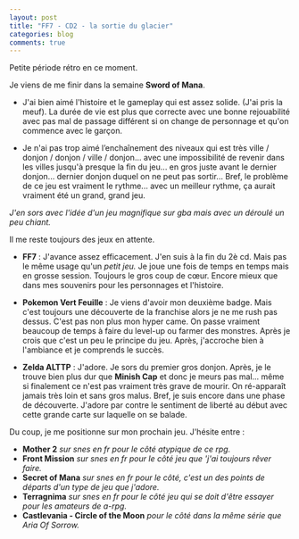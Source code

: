 ```yaml
---
layout: post
title: "FF7 - CD2 - la sortie du glacier"
categories: blog
comments: true
---
```


Petite période rétro en ce moment.

Je viens de me finir dans la semaine **Sword of Mana**.

* J'ai bien aimé l'histoire et le gameplay qui est assez solide. (J'ai pris la meuf). La durée de vie est plus que correcte avec une bonne rejouabilité avec pas mal de passage différent si on change de personnage et qu'on commence avec le garçon.

* Je n'ai pas trop aimé l’enchaînement des niveaux qui est très ville / donjon / donjon / ville / donjon... avec une impossibilité de revenir dans les villes jusqu'à presque la fin du jeu... en gros juste avant le dernier donjon... dernier donjon duquel on ne peut pas sortir... Bref, le problème de ce jeu est vraiment le rythme... avec un meilleur rythme, ça aurait vraiment été un grand, grand jeu. 

*J'en sors avec l'idée d'un jeu magnifique sur gba mais avec un déroulé un peu chiant.*

Il me reste toujours des jeux en attente.

* **FF7** : J'avance assez efficacement. J'en suis à la fin du 2è cd. Mais pas le même usage qu'un *petit jeu.* Je joue une fois de temps en temps mais en grosse session. Toujours le gros coup de cœur. Encore mieux que dans mes souvenirs pour les personnages et l'histoire.

* **Pokemon Vert Feuille** : Je viens d'avoir mon deuxième badge. Mais c'est toujours une découverte de la franchise alors je ne me rush pas dessus. C'est pas non plus mon hyper came. On passe vraiment beaucoup de temps à faire du level-up ou farmer des monstres. Après je crois que c'est un peu le principe du jeu. Après, j'accroche bien à l'ambiance et je comprends le succès.

* **Zelda ALTTP** : J'adore. Je sors du premier gros donjon. Après, je le trouve bien plus dur que **Minish Cap** et donc je meurs pas mal... même si finalement ce n'est pas vraiment très grave de mourir. On ré-apparaît jamais très loin et sans gros malus. Bref, je suis encore dans une phase de découverte. J'adore par contre le sentiment de liberté au début avec cette grande carte sur laquelle on se balade.

Du coup, je me positionne sur mon prochain jeu. J'hésite entre : 

* **Mother 2** *sur snes en fr pour le côté atypique de ce rpg.*
* **Front Mission** *sur snes en fr pour le côté jeu que 'j'ai toujours rêver faire.*
* **Secret of Mana** *sur snes en fr pour le côté, c'est un des points de départs d'un type de jeu que j'adore.*
* **Terragnima** *sur snes en fr pour le côté jeu qui se doit d'être essayer pour les amateurs de a-rpg.*
* **Castlevania - Circle of the Moon** *pour le côté dans la même série que Aria Of Sorrow.*

